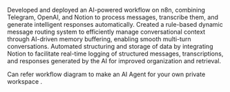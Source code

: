 Developed and deployed an AI-powered workflow on n8n, combining Telegram, OpenAI, and Notion to process messages, transcribe them, and generate intelligent responses automatically.
Created a rule-based dynamic message routing system to efficiently manage conversational context through AI-driven memory buffering, enabling smooth multi-turn conversations.
Automated structuring and storage of data by integrating Notion to facilitate real-time logging of structured messages, transcriptions, and responses generated by the AI for improved organization and retrieval.












Can refer workflow diagram to make an AI Agent for your own private workspace . 
